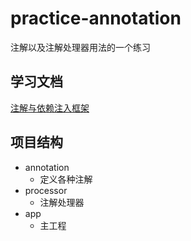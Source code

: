 # practice-annotation
注解以及注解处理器用法的一个练习

## 学习文档
[注解与依赖注入框架](https://github.com/lxr17/practice-annotation/blob/master/注解与依赖注入框架.xmind?raw=true)

## 项目结构
+ annotation
    + 定义各种注解
+ processor
    + 注解处理器
+ app
    + 主工程